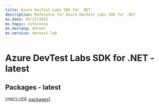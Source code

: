 ```yaml
---
title: Azure DevTest Labs SDK for .NET
description: Reference for Azure DevTest Labs SDK for .NET
ms.date: 05/27/2025
ms.topic: reference
ms.devlang: dotnet
ms.service: devtest-lab
---
```

# Azure DevTest Labs SDK for .NET - latest
## Packages - latest
[!INCLUDE [packages](devtest-labs-index.md)]